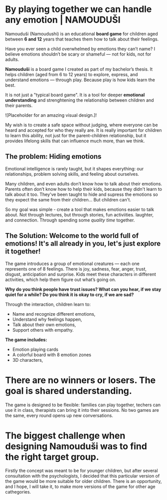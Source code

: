 # By playing together we can handle any emotion | **NAMOUDUŠI**

Namouduši (Namoudushi) is an educational **board game** for children aged between **6 and 12** years that teaches them how to talk about their feelings.

Have you ever seen a child overwhelmed by emotions they can’t name? I believe emotions shouldn’t be scary or shameful — not for kids, not for adults.

**Namouduši** is a board game I created as part of my bachelor’s thesis. It helps children (aged from 6 to 12 years) to explore, express, and understand emotions — through play. Because play is how kids learn the best.

It is not just a "typical board game". It is a tool for deeper **emotional understanding** and strenghtening the relationship between children and their parents. 

![Placeholder for an amazing visual design.]!

My wish is to create a safe space without judging, where everyone can be heard and accepted for who they really are.
It is really important for children to learn this ability, not just for the parent-children relationship, but it provides lifelong skills that can influence much more, than we think.

## **The problem: Hiding emotions**

Emotional intelligence is rarely taught, but it shapes everything: our relationships, problem solving skills, and feeling about ourselves.

Many children, and even adults don’t know how to talk about their emotions. Parents often don’t know how to help their kids, because they didn't learn to talk about it too. They've been taught to hide and supress the emotions so they expect the same from their children... But children can't.

So my goal was simple - create a tool that makes emotions easier to talk about. Not through lectures, but through stories, fun activiities. laughter, and connection. Through spending some *quality time* together. 

## **The Solution: Welcome to the world full of emotions! It's all already in you, let's just explore it together!**

The game introduces a group of emotional creatures — each one represents one of 8 feelings. There is joy, sadness, fear, anger, trust, disgust, anticipation and surprise. Kids meet these characters in different activities, which help them figure out what’s going on. 

**Why do you think people have trust issues? What can you hear, if we stay quiet for a while? Do you think it is okay to cry, if we are sad?**

Through the interaction, children learn to:
- Name and recognize different emotions,
- Understand why feelings happen,
- Talk about their own emotions,
- Support others with empathy.

**The game includes:**
- Emotion playing cards
- A colorful board with 8 emotion zones
- 3D characters,

# **There are no winners or losers. The goal is shared understanding.**

The game is designed to be flexible: families can play together, techers can use it in class, therapists can bring it into their sessions. No two games are the same, every round opens up new conversations.

# The biggest challenge when designing Namouduši was to find the right target group. 
Firstly the concept was meant to be for younger children, but after several consultation with the psychologists, I decided that this particular version of the game would be more suitable for older children. There is an opportunity, and I hope, I will take it, to make more versions of the game for other age cathegories.

